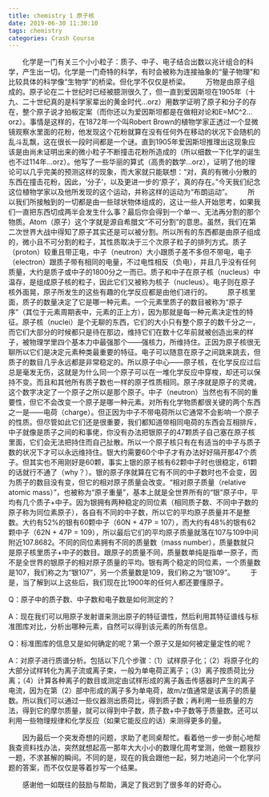 ```yaml
---
title: chemistry 1 原子核
date: 2019-06-30 11:30:10
tags: chemistry
categories: Crash Course
---
```

　　化学是一门有关三个小小粒子：质子、中子、电子结合出数以兆计组合的科学，产生出一切。化学是一门奇特的科学，有时会被称为连接抽象的“量子物理”和比较具体的科学像“生物学”的桥梁。但化学不仅仅是桥梁。
　　万物是由原子组成的。原子论在二十世纪时已经被臆测很久了，但一直到爱因斯坦在1905年（十九、二十世纪真的是科学家辈出的黄金时代…orz）用数学证明了原子和分子的存在，整个原子说才拍板定案（而你还以为爱因斯坦都是在做相对论和E=MC^2…orz）。事情是这样的，在1872年一个叫Robert Brown的植物学家正透过一个显微镜观察水里面的花粉，他发现这个花粉就算在没有任何外在移动的状况下会随机的乱斗乱飘，这在很长一段时间都是一个谜。直到1905年爱因斯坦推理出这现象应该是由尚未证明出来的微小粒子不断撞击花粉所造成的（所以细数一下化学的诞生也不过114年…orz）。他写了一些华丽的算式（高贵的数学…orz），证明了他的理论可以几乎完美的预测这样的现象，而大家就只能联想：“对，真的有微小分散的东西在撞击花粉，因此，‘分子’，以及更进一步的‘原子’，真的存在。”今天我们纪念这位植物学家以及他所发现的这个运动，并称这样的运动为“布朗运动”。
　　所以我们所接触到的一切都是由一些球状物体组成的，这让一些人开始思考，如果我们一直把东西切成两半会发生什么事？最后你会得到一个单一、无法再分割的那个物质。Atom（原子）这个字就是源自希腊文“不可分割”的意思。虽然，我们在第二次世界大战中得知了原子其实还是可以被分割。所以所有的东西都是由原子组成的，微小且不可分割的粒子，其性质取决于三个次原子粒子的排列方式。质子（proton）较重且带正电，中子（neutron）大小跟质子差不多但不带电，电子（electron）跟质子带有相同的电量，不过电性相反（负电），并且几乎没有任何质量，大约是质子或中子的1800分之一而已。质子和中子在原子核（nucleus）中温存，是组成原子核的粒子，因此它们又被称为核子（nucleus）。电子则在原子核外面晃，原子所发生的这些有趣的化学反应都是由他们进行的。
　　原子核里面，质子的数量决定了它是哪一种元素。一个元素里质子的数目被称为“原子序”（其位于元素周期表中，元素的正上方），因为那就是每一种元素决定性的特征。原子核（nuclei）是个无聊的东西，它们的大小只有整个原子的数千分之一，而它们大部分的时候都只是待在那边，维持它们在数十亿年前就被创造出来的样子，被物理学里四个基本力中最强那个——强核力，所维持住。正因为原子核很无聊所以它们是决定元素种类最重要的特征。电子可以随意在原子之间跳来跳去，但质子的数目几乎永远都是非常稳定的。所以原子中心——原子核，在化学反应过后总是毫发无伤，这就是为什么同一个原子可以在一堆化学反应中穿梭，却还可以保持不变。而且和其他所有质子数也一样的原子性质相同。原子序就是原子的灵魂，这个数字决定了一个原子之所以是那个原子。中子（neutron）当然也有不同的重要性，但它不会改变一个原子是哪一种元素。对所有化学物质都很关键的两个东西之一是——电荷（charge）。但正因为中子不带电荷所以它通常不会影响一个原子的性质。但尽管如此它们还是很重要，我们都知道带相同电荷的东西会互相排斥，中子就像是质子之间的和事佬，你没有办法把银原子的47颗质子自己塞在原子核里面，它们会无法把持住而自己扯散。所以一个原子核只有在有适当的中子与质子数的状况下才可以永远维持住。银大约需要60个中子才有办法好好隔开那47个质子。但其实也不用刚好是60颗，事实上银的原子核有62颗中子时也很稳定，61颗的话就行不通了（why？）。银的原子序就算在它有不同的中子数时也不会变，因为质子的数目没有变，但它的相对原子质量会改变。“相对原子质量（relative atomic mass）”，也被称为“原子重量”，基本上就是全世界所有的“银”原子中，平均有几个质子+中子。因为银拥有两种稳定的同位素（相同质子数、不同中子数的原子称为同位素原子），各自有不同的中子数，所以它的平均原子质量并不是整数。大约有52%的银有60颗中子（60N + 47P = 107），而大约有48%的银有62颗中子（62N + 47P = 109），所以最后它们的平均原子质量就落在107与109中间附近107.8682。不同的同位素拥有不同的质量数（mass number），质量数就只是原子核里质子+中子的数目。跟原子的质量不同，质量数单纯是指单一原子，而不是全世界的银原子的相对原子质量的平均。银有两个稳定的同位素，一个质量数是107，我们称之为“银107”，另一个质量数是109，我们称之为“银109”。
　　于是，当了解到以上这些后，我们现在比1900年的任何人都还要懂原子。

 

Q：原子中的质子数、中子数和电子数是如何测定的？

A：现在我们可以用原子发射谱来测出原子的特征谱性，然后利用其特征谱线与标准图库对比，分析出哪种元素，自然可以得到该元素的所有信息。

Q：标准图库的信息又是如何确定的呢？第一个原子又是如何被定量定性的呢？

A：对原子进行质谱分析。包括以下几个步骤：（1）试样原子化；（2）将原子化的大部分试样转化为离子流或离子束，一般为单电荷正离子；（3）离子按质荷比分离；（4）计算各种离子的数目或测定由试样形成的离子轰击传感器时产生的离子电流，因为在第（2）部中形成的离子多为单电荷，故m/z值通常是该离子的质量数。所以我们可以通过一些仪器测出质荷比，得到质子数；再利用一些质量的方法，得到它的摩尔质量，就可以得到中子数，质子数+中子数等于质量数。还可以利用一些物理规律和化学反应（如果它能反应的话）来测得更多的量。

 

　　因为最后一个突发奇想的问题，求助了老同桌帮忙。看着他一步一步耐心地帮我查资料找办法，突然就想起高一那年大大小小的数理化周考堂测，他做一题我抄一题，不求甚解的瞬间。不同的是，现在的我会跟他一起，努力地追问一个化学问题的答案，而不仅仅是等着抄写一个结果。

　　感谢他一如既往的鼓励与帮助，满足了我迟到了很多年的好奇心。